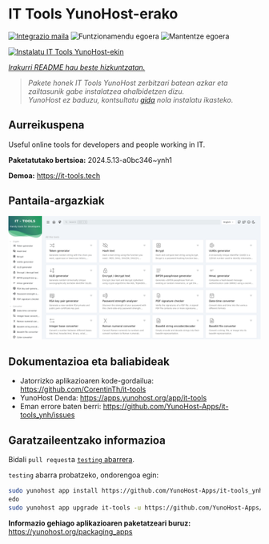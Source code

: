<!--
Ohart ongi: README hau automatikoki sortu da <https://github.com/YunoHost/apps/tree/master/tools/readme_generator>ri esker
EZ editatu eskuz.
-->

# IT Tools YunoHost-erako

[![Integrazio maila](https://dash.yunohost.org/integration/it-tools.svg)](https://ci-apps.yunohost.org/ci/apps/it-tools/) ![Funtzionamendu egoera](https://ci-apps.yunohost.org/ci/badges/it-tools.status.svg) ![Mantentze egoera](https://ci-apps.yunohost.org/ci/badges/it-tools.maintain.svg)

[![Instalatu IT Tools YunoHost-ekin](https://install-app.yunohost.org/install-with-yunohost.svg)](https://install-app.yunohost.org/?app=it-tools)

*[Irakurri README hau beste hizkuntzatan.](./ALL_README.md)*

> *Pakete honek IT Tools YunoHost zerbitzari batean azkar eta zailtasunik gabe instalatzea ahalbidetzen dizu.*  
> *YunoHost ez baduzu, kontsultatu [gida](https://yunohost.org/install) nola instalatu ikasteko.*

## Aurreikuspena

Useful online tools for developers and people working in IT.

**Paketatutako bertsioa:** 2024.5.13-a0bc346~ynh1

**Demoa:** <https://it-tools.tech>

## Pantaila-argazkiak

![IT Tools(r)en pantaila-argazkia](./doc/screenshots/it-tools_ynh.png)

## Dokumentazioa eta baliabideak

- Jatorrizko aplikazioaren kode-gordailua: <https://github.com/CorentinTh/it-tools>
- YunoHost Denda: <https://apps.yunohost.org/app/it-tools>
- Eman errore baten berri: <https://github.com/YunoHost-Apps/it-tools_ynh/issues>

## Garatzaileentzako informazioa

Bidali `pull request`a [`testing` abarrera](https://github.com/YunoHost-Apps/it-tools_ynh/tree/testing).

`testing` abarra probatzeko, ondorengoa egin:

```bash
sudo yunohost app install https://github.com/YunoHost-Apps/it-tools_ynh/tree/testing --debug
edo
sudo yunohost app upgrade it-tools -u https://github.com/YunoHost-Apps/it-tools_ynh/tree/testing --debug
```

**Informazio gehiago aplikazioaren paketatzeari buruz:** <https://yunohost.org/packaging_apps>
